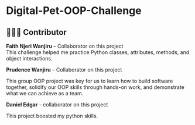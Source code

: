 ﻿# Digital-Pet-OOP-Challenge
## 👩🏽‍💻 Contributor
**Faith Njeri Wanjiru** – Collaborator on this project  
This challenge helped me practice Python classes, attributes, methods, and object interactions.

**Prudence Wanjiru** – Collaborator on this project

This group OOP project was key for us to learn how to build software together, solidify our OOP skills through hands-on work, and demonstrate what we can achieve as a team.


**Daniel Edgar** - collaborator on this project

This project boosted my python skills.
